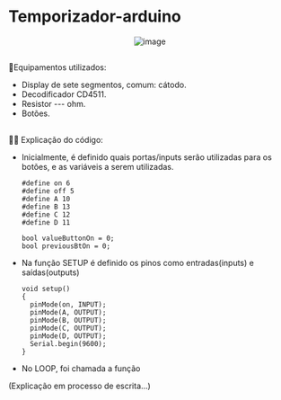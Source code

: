# Temporizador-arduino

<div align =  "center">
  
![image](https://user-images.githubusercontent.com/95356877/173394201-1b9c1e2a-aa55-42f3-85c2-ba180bd3ff24.png)

</div>

##

🧱Equipamentos utilizados:
- Display de sete segmentos, comum: cátodo.
- Decodificador CD4511.
- Resistor --- ohm.
- Botões.

##

👩‍💻 Explicação do código:
  - Inicialmente, é definido quais portas/inputs serão utilizadas para os botões, e as variáveis a serem utilizadas.

        #define on 6
        #define off 5
        #define A 10
        #define B 13
        #define C 12
        #define D 11 
        
        bool valueButtonOn = 0;
        bool previousBtOn = 0;
        
  - Na função SETUP é definido os pinos como entradas(inputs) e saídas(outputs)

        void setup()
        {
          pinMode(on, INPUT);
          pinMode(A, OUTPUT);
          pinMode(B, OUTPUT);
          pinMode(C, OUTPUT);
          pinMode(D, OUTPUT);
          Serial.begin(9600);
        }
        
  - No LOOP, foi chamada a função

(Explicação em processo de escrita...)
